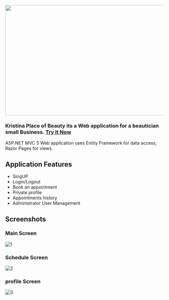 <p align="center">
<img src="https://user-images.githubusercontent.com/31032862/177769016-16086bd9-c824-4431-9ff7-be21ffcaf765.png" width="600" height="350" >
</p>

### Kristina Place of Beauty its a Web application for a beautician small Business. [Try It Now](http://shachar366-002-site1.htempurl.com/)<br/>

ASP.NET MVC 5 Web application uses Entity Framework for data access, Razor Pages for views.

## Application Features
* SingUP
* Login/Logout
* Book an appointment
* Private profile
* Appointments history
* Administrator User Management

## Screenshots
### Main Screen
![1](https://user-images.githubusercontent.com/31032862/177776059-861ccdee-2fba-4329-8237-6d89198f1647.png)

### Schedule Screen
![2](https://user-images.githubusercontent.com/31032862/177776345-a562e7fa-339e-4138-b7fb-0f727c2d8f20.png)

### profile Screen
![3](https://user-images.githubusercontent.com/31032862/177776398-87aa2023-e4e9-45b4-bb0f-7e35e5871b86.png)
